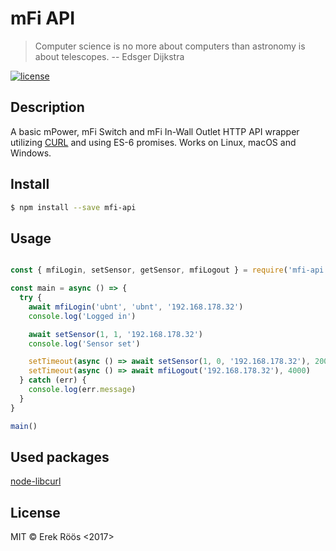 # mFi API

> Computer science is no more about computers than astronomy is about telescopes. -- Edsger Dijkstra

[![license](https://img.shields.io/github/license/mashape/apistatus.svg)]()

## Description
A basic mPower, mFi Switch and mFi In-Wall Outlet HTTP API wrapper utilizing [CURL](https://github.com/JCMais/node-libcurl) and using ES-6 promises. Works on Linux, macOS and Windows.

## Install
```bash
$ npm install --save mfi-api
```

## Usage
```js

const { mfiLogin, setSensor, getSensor, mfiLogout } = require('mfi-api')

const main = async () => {
  try {
    await mfiLogin('ubnt', 'ubnt', '192.168.178.32')
    console.log('Logged in')

    await setSensor(1, 1, '192.168.178.32')
    console.log('Sensor set')

    setTimeout(async () => await setSensor(1, 0, '192.168.178.32'), 2000)
    setTimeout(async () => await mfiLogout('192.168.178.32'), 4000)
  } catch (err) {
    console.log(err.message)
  }
}

main()

```

## Used packages
[node-libcurl](https://github.com/JCMais/node-libcurl)

## License
MIT © Erek Röös <2017>
